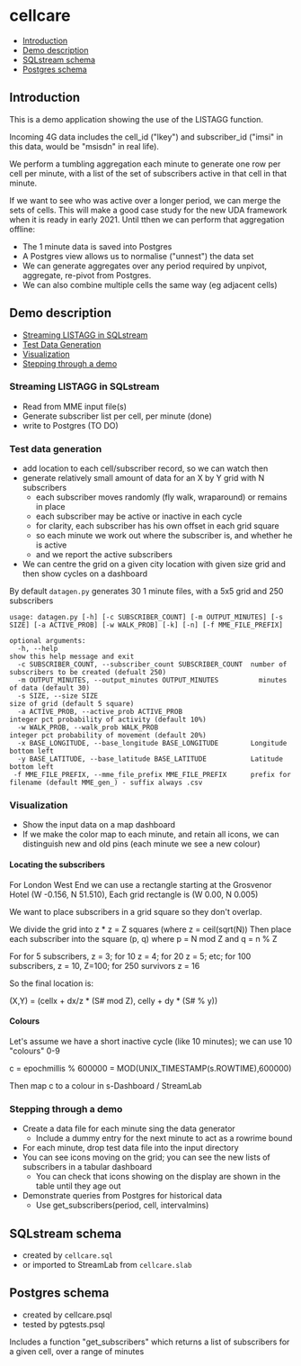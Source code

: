 # cellcare

* [Introduction](#introduction)
* [Demo description](#demo-description)
* [SQLstream schema](#sqlstream-schema)
* [Postgres schema](#postgres-schema)

## Introduction

This is a demo application showing the use of the LISTAGG function.

Incoming 4G data includes the cell_id ("lkey") and subscriber_id ("imsi" in this data, would be "msisdn" in real life).

We perform a tumbling aggregation each minute to generate one row per cell per minute, with a list of the set of subscribers active in that cell in that minute.

If we want to see who was active over a longer period, we can merge the sets of cells. This will make a good case study for the new UDA framework when it is ready in early 2021. Until tthen we can perform that aggregation offline:

* The 1 minute data is saved into Postgres
* A Postgres view allows us to normalise ("unnest") the data set
* We can generate aggregates over any period required by unpivot, aggregate, re-pivot from Postgres.
* We can also combine multiple cells the same way (eg adjacent cells)


## Demo description

* [Streaming LISTAGG in SQLstream](#streaming-listagg-in-SQLstream)
* [Test Data Generation](#test-data-generation)
* [Visualization](#visualization)
* [Stepping through a demo](#stepping-through-a-demo)

### Streaming LISTAGG in SQLstream

* Read from MME input file(s)
* Generate subscriber list per cell, per minute (done)
* write to Postgres (TO DO)

### Test data generation

* add location to each cell/subscriber record, so we can watch then
* generate relatively small amount of data for an X by Y grid with N subscribers
  * each subscriber moves randomly (fly walk, wraparound) or remains in place
  * each subscriber may be active or inactive in each cycle
  * for clarity, each subscriber has his own offset in each grid square
  * so each minute we work out where the subscriber is, and whether he is active
  * and we report the active subscribers
* We can centre the grid on a given city location with given size grid and then show cycles on a dashboard

By default `datagen.py` generates 30 1 minute files, with a 5x5 grid and 250 subscribers

```
usage: datagen.py [-h] [-c SUBSCRIBER_COUNT] [-m OUTPUT_MINUTES] [-s SIZE] [-a ACTIVE_PROB] [-w WALK_PROB] [-k] [-n] [-f MME_FILE_PREFIX]

optional arguments:
  -h, --help            					                          show this help message and exit
  -c SUBSCRIBER_COUNT, --subscriber_count SUBSCRIBER_COUNT	number of subscribers to be created (defualt 250)
  -m OUTPUT_MINUTES, --output_minutes OUTPUT_MINUTES	  	  minutes of data (default 30)
  -s SIZE, --size SIZE  					                          size of grid (default 5 square)
  -a ACTIVE_PROB, --active_prob ACTIVE_PROB 			          integer pct probability of activity (default 10%)
  -w WALK_PROB, --walk_prob WALK_PROB 				              integer pct probability of movement (default 20%)
  -x BASE_LONGITUDE, --base_longitude BASE_LONGITUDE        Longitude bottom left
  -y BASE_LATITUDE, --base_latitude BASE_LATITUDE           Latitude bottom left
 -f MME_FILE_PREFIX, --mme_file_prefix MME_FILE_PREFIX      prefix for filename (default MME_gen_) - suffix always .csv
```

### Visualization

* Show the input data on a map dashboard
* If we make the color map to each minute, and retain all icons, we can distinguish new and old pins (each minute we see a new colour)

#### Locating the subscribers

For London West End we can use a rectangle starting at the Grosvenor Hotel (W -0.156, N 51.510), Each grid rectangle is (W 0.00, N 0.005)

We want to place subscribers in a grid square so they don't overlap. 

We divide the grid into z * z = Z squares (where z = ceil(sqrt(N))
Then place each subscriber into the square (p, q) where p = N mod Z and q = n % Z

For for 5 subscribers, z = 3; for 10 z = 4; for 20 z = 5; etc; for 100 subscribers, z =  10, Z=100; for 250 survivors z = 16

So the final location is:

(X,Y) = (cellx + dx/z * (S# mod Z), celly + dy * (S# % y))

#### Colours

Let's assume we have a short inactive cycle (like 10 minutes); we can use 10 "colours" 0-9

c = epochmillis % 600000 = MOD(UNIX_TIMESTAMP(s.ROWTIME),600000)

Then map c to a colour in s-Dashboard / StreamLab

### Stepping through a demo

* Create a data file for each minute sing the data generator
  * Include a dummy entry for the next minute to act as a rowrime bound
* For each minute, drop test data file into the input directory
* You can see icons moving on the grid; you can see the new lists of subscribers in a tabular dashboard
  * You can check that icons showing on the display are shown in the table until they age out
* Demonstrate queries from Postgres for historical data
  * Use get_subscribers(period, cell, intervalmins)


## SQLstream schema

* created by `cellcare.sql`
* or imported to StreamLab from `cellcare.slab`

## Postgres schema

* created by cellcare.psql
* tested by pgtests.psql

Includes a function "get_subscribers" which returns a list of subscribers for a given cell, over a range of minutes



